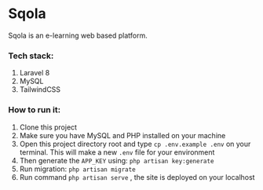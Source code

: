 # Sqola

Sqola is an e-learning web based platform. 

### Tech stack:
1. Laravel 8
2. MySQL
3. TailwindCSS

### How to run it:
1. Clone this project
2. Make sure you have MySQL and PHP installed on your machine
3. Open this project directory root and type `cp .env.example .env` on your terminal. This will make a new `.env` file for your environment
4. Then generate the `APP_KEY` using: `php artisan key:generate`
5. Run migration: `php artisan migrate`
6. Run command `php artisan serve` , the site is deployed on your localhost
